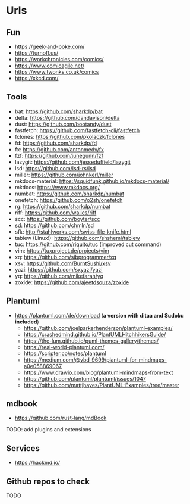 # Urls

## Fun

- https://geek-and-poke.com/
- https://turnoff.us/
- https://workchronicles.com/comics/
- https://www.comicagile.net/
- https://www.twonks.co.uk/comics
- https://xkcd.com/

## Tools

- bat: https://github.com/sharkdp/bat
- delta: https://github.com/dandavison/delta
- dust: https://github.com/bootandy/dust
- fastfetch: https://github.com/fastfetch-cli/fastfetch
- fclones: https://github.com/pkolaczk/fclones
- fd: https://github.com/sharkdp/fd
- fx: https://github.com/antonmedv/fx
- fzf: https://github.com/junegunn/fzf
- lazygit: https://github.com/jesseduffield/lazygit
- lsd: https://github.com/lsd-rs/lsd
- miller: https://github.com/johnkerl/miller
- mkdocs-material: https://squidfunk.github.io/mkdocs-material/
- mkdocs: https://www.mkdocs.org/
- numbat: https://github.com/sharkdp/numbat
- onefetch: https://github.com/o2sh/onefetch
- rg: https://github.com/sharkdp/numbat
- riff: https://github.com/walles/riff
- scc: https://github.com/boyter/scc
- sd: https://github.com/chmln/sd
- sfk: http://stahlworks.com/swiss-file-knife.html
- tabiew (Linux!): https://github.com/shshemi/tabiew
- tuc: https://github.com/riquito/tuc (improved cut command)
- vim: https://tuxproject.de/projects/vim
- xq: https://github.com/sibprogrammer/xq
- xsv: https://github.com/BurntSushi/xsv
- yazi: https://github.com/sxyazi/yazi
- yq: https://github.com/mikefarah/yq
- zoxide: https://github.com/ajeetdsouza/zoxide

## Plantuml
- https://plantuml.com/de/download (__a version with ditaa and Sudoku included__)
    - https://github.com/joelparkerhenderson/plantuml-examples/
    - https://crashedmind.github.io/PlantUMLHitchhikersGuide/
    - https://the-lum.github.io/puml-themes-gallery/themes/
    - https://real-world-plantuml.com/
    - https://scripter.co/notes/plantuml
    - https://medium.com/@vbd_9699/plantuml-for-mindmaps-a0e058869067
    - https://www.drawio.com/blog/plantuml-mindmaps-from-text
    - https://github.com/plantuml/plantuml/issues/1047
    - https://github.com/mattjhayes/PlantUML-Examples/tree/master

## mdbook
- https://github.com/rust-lang/mdBook

TODO: add plugins and extensions

## Services
- https://hackmd.io/


## Github repos to check
TODO

